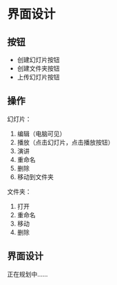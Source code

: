 # 界面设计

## 按钮
+ 创建幻灯片按钮
+ 创建文件夹按钮
+ 上传幻灯片按钮

## 操作

幻灯片：
1. 编辑（电脑可见）
1. 播放（点击幻灯片，点击播放按钮）
1. 演讲
1. 重命名
1. 删除
1. 移动到文件夹

文件夹：
1. 打开
1. 重命名
1. 移动
1. 删除

## 界面设计

正在规划中……